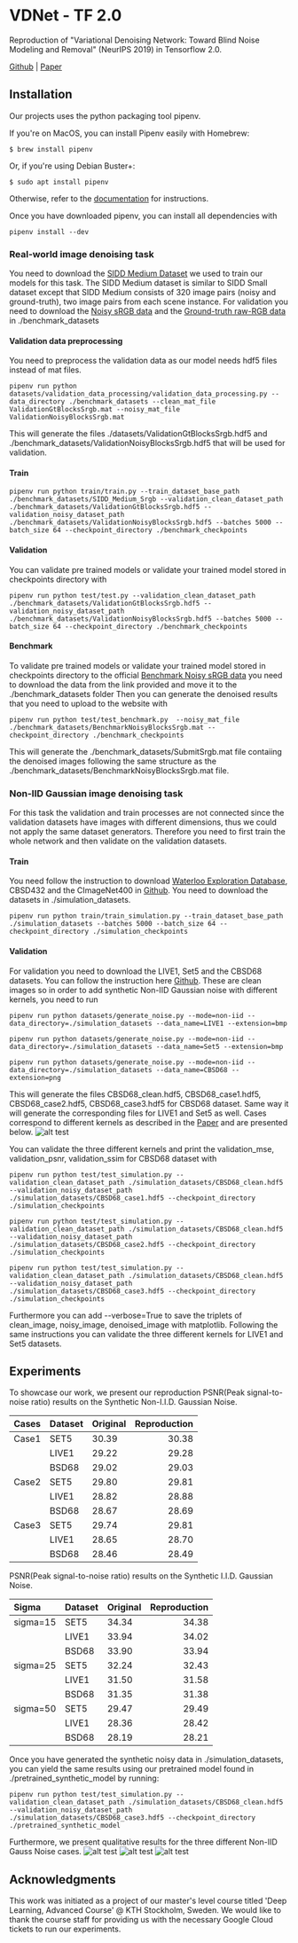 # VDNet - TF 2.0

Reproduction of "Variational Denoising Network: Toward Blind Noise
Modeling and Removal" (NeurIPS 2019) in Tensorflow 2.0.

[Github] | [Paper]

Installation
------------
Our projects uses the python packaging tool pipenv. 

If you\'re on MacOS, you can install Pipenv easily with Homebrew:

    $ brew install pipenv

Or, if you\'re using Debian Buster+:

    $ sudo apt install pipenv

Otherwise, refer to the [documentation](https://pipenv.kennethreitz.org/en/latest/#install-pipenv-today) for instructions.

Once you have downloaded pipenv, you can install all dependencies with 
```
pipenv install --dev
```

### Real-world image denoising task
You need to download the [SIDD Medium Dataset] we used to train our models for this task.
The SIDD Medium dataset is similar to SIDD Small dataset except that SIDD Medium consists of 320 image pairs (noisy and ground-truth),
two image pairs from each scene instance.
For validation you need to download the [Noisy sRGB data] and the [Ground-truth raw-RGB data] in ./benchmark_datasets

#### Validation data preprocessing
You need to preprocess the validation data as our model needs hdf5 files instead of mat files.
```
pipenv run python datasets/validation_data_processing/validation_data_processing.py --data_directory ./benchmark_datasets --clean_mat_file ValidationGtBlocksSrgb.mat --noisy_mat_file ValidationNoisyBlocksSrgb.mat
```
This will generate the files ./datasets/ValidationGtBlocksSrgb.hdf5 and ./benchmark_datasets/ValidationNoisyBlocksSrgb.hdf5 
that will be used for validation. 

#### Train
```
pipenv run python train/train.py --train_dataset_base_path ./benchmark_datasets/SIDD_Medium_Srgb --validation_clean_dataset_path ./benchmark_datasets/ValidationGtBlocksSrgb.hdf5 --validation_noisy_dataset_path  ./benchmark_datasets/ValidationNoisyBlocksSrgb.hdf5 --batches 5000 --batch_size 64 --checkpoint_directory ./benchmark_checkpoints
```
#### Validation
You can validate pre trained models or validate your trained model stored in checkpoints directory with
```
pipenv run python test/test.py --validation_clean_dataset_path ./benchmark_datasets/ValidationGtBlocksSrgb.hdf5 --validation_noisy_dataset_path  ./benchmark_datasets/ValidationNoisyBlocksSrgb.hdf5 --batches 5000 --batch_size 64 --checkpoint_directory ./benchmark_checkpoints
```
#### Benchmark
To validate pre trained models or validate your trained model stored in checkpoints directory
to the official [Benchmark Noisy sRGB data] you need to download the data from the link provided
and move it to the ./benchmark_datasets folder
Then you can generate the denoised results that you need to upload to the website with
```
pipenv run python test/test_benchmark.py  --noisy_mat_file ./benchmark_datasets/BenchmarkNoisyBlocksSrgb.mat --checkpoint_directory ./benchmark_checkpoints
```
This will generate the ./benchmark_datasets/SubmitSrgb.mat file contaiing the denoised images following the 
same structure as the ./benchmark_datasets/BenchmarkNoisyBlocksSrgb.mat file.

### Non-IID Gaussian image denoising task
For this task the validation and train processes are not connected since the validation 
datasets have images with different dimensions, thus we could not apply the same dataset generators.
Therefore you need to first train the whole network and then validate on the validation datasets.
#### Train
You need follow the instruction to download [Waterloo Exploration Database], CBSD432 and the CImageNet400 in [Github].
You need to download the datasets in ./simulation_datasets. 
```
pipenv run python train/train_simulation.py --train_dataset_base_path ./simulation_datasets --batches 5000 --batch_size 64 --checkpoint_directory ./simulation_checkpoints
```
#### Validation
For validation you need to download the LIVE1, Set5 and the CBSD68 datasets. You can follow the instruction here [Github].
These are clean images so in order to add synthetic Non-IID Gaussian noise with different kernels, you need to run
```
pipenv run python datasets/generate_noise.py --mode=non-iid --data_directory=./simulation_datasets --data_name=LIVE1 --extension=bmp
```
```
pipenv run python datasets/generate_noise.py --mode=non-iid --data_directory=./simulation_datasets --data_name=Set5 --extension=bmp
```
```
pipenv run python datasets/generate_noise.py --mode=non-iid --data_directory=./simulation_datasets --data_name=CBSD68 --extension=png
```

This will generate the files CBSD68_clean.hdf5, CBSD68_case1.hdf5, CBSD68_case2.hdf5, CBSD68_case3.hdf5 for CBSD68 dataset.
Same way it will generate the corresponding files for LIVE1 and Set5 as well.
Cases correspond to different kernels as described in the [Paper] and are presented below.
![alt test](./images/test4.png)

You can validate the three different kernels and print the validation_mse, validation_psnr, validation_ssim for CBSD68 dataset with 
```
pipenv run python test/test_simulation.py --validation_clean_dataset_path ./simulation_datasets/CBSD68_clean.hdf5 --validation_noisy_dataset_path ./simulation_datasets/CBSD68_case1.hdf5 --checkpoint_directory ./simulation_checkpoints
```
```
pipenv run python test/test_simulation.py --validation_clean_dataset_path ./simulation_datasets/CBSD68_clean.hdf5 --validation_noisy_dataset_path ./simulation_datasets/CBSD68_case2.hdf5 --checkpoint_directory ./simulation_checkpoints
```
```
pipenv run python test/test_simulation.py --validation_clean_dataset_path ./simulation_datasets/CBSD68_clean.hdf5 --validation_noisy_dataset_path ./simulation_datasets/CBSD68_case3.hdf5 --checkpoint_directory ./simulation_checkpoints
```
Furthermore you can add --verbose=True to save the triplets of clean_image, noisy_image, denoised_image with matplotlib.
Following the same instructions you can validate the three different kernels for LIVE1 and Set5 datasets.

## Experiments
To showcase our work, we present our reproduction PSNR(Peak signal-to-noise ratio) results on the Synthetic Non-I.I.D. Gaussian Noise.

|Cases            | Dataset   | Original | Reproduction |
|:----------------|:----------|:--------------| -----:|
| Case1           | SET5      | 30.39         | 30.38 |
|                 | LIVE1     | 29.22         | 29.28 |
|                 | BSD68     | 29.02         | 29.03 |
| Case2           | SET5      | 29.80         | 29.81 |
|                 | LIVE1     | 28.82         | 28.88 |
|                 | BSD68     | 28.67         | 28.69 |
| Case3           | SET5      | 29.74         | 29.81 |
|                 | LIVE1     | 28.65         | 28.70 |
|                 | BSD68     | 28.46         | 28.49 |

PSNR(Peak signal-to-noise ratio) results on the Synthetic I.I.D. Gaussian Noise.

|Sigma           | Dataset   | Original | Reproduction |
|:---------------|:----------|:--------------| -----:|
| sigma=15       | SET5      | 34.34         | 34.38 |
|                | LIVE1     | 33.94         | 34.02 |
|                | BSD68     | 33.90         | 33.94 |
| sigma=25       | SET5      | 32.24         | 32.43 |
|                | LIVE1     | 31.50         | 31.58 |
|                | BSD68     | 31.35         | 31.38 |
| sigma=50       | SET5      | 29.47         | 29.49 |
|                | LIVE1     | 28.36         | 28.42 |
|                | BSD68     | 28.19         | 28.21 |

Once you have generated the synthetic noisy data in ./simulation_datasets, you can yield the same results using our pretrained model 
found in ./pretrained_synthetic_model by running:
```
pipenv run python test/test_simulation.py --validation_clean_dataset_path ./simulation_datasets/CBSD68_clean.hdf5 --validation_noisy_dataset_path ./simulation_datasets/CBSD68_case3.hdf5 --checkpoint_directory ./pretrained_synthetic_model
```

Furthermore, we present qualitative results for the three different Non-IID Gauss Noise cases.
![alt test](./images/test.png)
![alt test](./images/test2.png)
![alt test](./images/test3.png)

## Acknowledgments

This work was initiated as a project of our master's level course titled 'Deep Learning, Advanced Course' @ KTH Stockholm, Sweden. We would like to thank the course staff for providing us with the necessary Google Cloud tickets to run our experiments.

[Paper]: https://arxiv.org/pdf/1908.11314v2.pdf
[Github]: https://github.com/zsyOAOA/VDNet
[SIDD Medium Dataset]: ftp://sidd_user:sidd_2018@130.63.97.225/SIDD_Medium_Srgb.zip
[Noisy sRGB data]: ftp://sidd_user:sidd_2018@130.63.97.225/SIDD_Blocks/ValidationNoisyBlocksSrgb.mat
[Ground-truth raw-RGB data]: ftp://sidd_user:sidd_2018@130.63.97.225/SIDD_Blocks/ValidationGtBlocksRaw.mat
[Reproducibility Challenge @ NeurIPS 2019]: https://reproducibility-challenge.github.io/neurips2019/
[Waterloo Exploration Database]: https://ece.uwaterloo.ca/~k29ma/exploration/
[Benchmark Noisy sRGB data]: ftp://sidd_user:sidd_2018@130.63.97.225/SIDD_Blocks/BenchmarkNoisyBlocksSrgb.mat